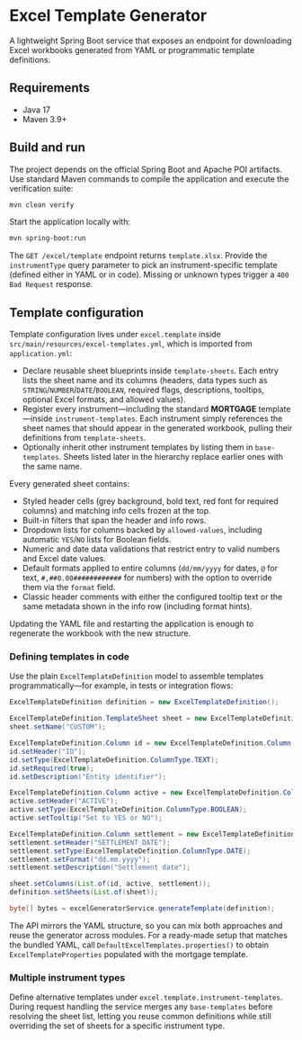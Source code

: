 # Excel Template Generator

A lightweight Spring Boot service that exposes an endpoint for downloading Excel workbooks generated from YAML or programmatic template definitions.

## Requirements

* Java 17
* Maven 3.9+

## Build and run

The project depends on the official Spring Boot and Apache POI artifacts. Use standard Maven commands to compile the application and execute the verification suite:

```bash
mvn clean verify
```

Start the application locally with:

```bash
mvn spring-boot:run
```

The `GET /excel/template` endpoint returns `template.xlsx`. Provide the `instrumentType` query parameter to pick an instrument-specific template (defined either in YAML or in code). Missing or unknown types trigger a `400 Bad Request` response.

## Template configuration

Template configuration lives under `excel.template` inside `src/main/resources/excel-templates.yml`, which is imported from `application.yml`:

* Declare reusable sheet blueprints inside `template-sheets`. Each entry lists the sheet name and its columns (headers, data types such as `STRING`/`NUMBER`/`DATE`/`BOOLEAN`, required flags, descriptions, tooltips, optional Excel formats, and allowed values).
* Register every instrument—including the standard **MORTGAGE** template—inside `instrument-templates`. Each instrument simply references the sheet names that should appear in the generated workbook, pulling their definitions from `template-sheets`.
* Optionally inherit other instrument templates by listing them in `base-templates`. Sheets listed later in the hierarchy replace earlier ones with the same name.

Every generated sheet contains:

* Styled header cells (grey background, bold text, red font for required columns) and matching info cells frozen at the top.
* Built-in filters that span the header and info rows.
* Dropdown lists for columns backed by `allowed-values`, including automatic `YES`/`NO` lists for Boolean fields.
* Numeric and date data validations that restrict entry to valid numbers and Excel date values.
* Default formats applied to entire columns (`dd/mm/yyyy` for dates, `@` for text, `#,##0.00############` for numbers) with the option to override them via the `format` field.
* Classic header comments with either the configured tooltip text or the same metadata shown in the info row (including format hints).

Updating the YAML file and restarting the application is enough to regenerate the workbook with the new structure.

### Defining templates in code

Use the plain `ExcelTemplateDefinition` model to assemble templates programmatically—for example, in tests or integration flows:

```java
ExcelTemplateDefinition definition = new ExcelTemplateDefinition();

ExcelTemplateDefinition.TemplateSheet sheet = new ExcelTemplateDefinition.TemplateSheet();
sheet.setName("CUSTOM");

ExcelTemplateDefinition.Column id = new ExcelTemplateDefinition.Column();
id.setHeader("ID");
id.setType(ExcelTemplateDefinition.ColumnType.TEXT);
id.setRequired(true);
id.setDescription("Entity identifier");

ExcelTemplateDefinition.Column active = new ExcelTemplateDefinition.Column();
active.setHeader("ACTIVE");
active.setType(ExcelTemplateDefinition.ColumnType.BOOLEAN);
active.setTooltip("Set to YES or NO");

ExcelTemplateDefinition.Column settlement = new ExcelTemplateDefinition.Column();
settlement.setHeader("SETTLEMENT_DATE");
settlement.setType(ExcelTemplateDefinition.ColumnType.DATE);
settlement.setFormat("dd.mm.yyyy");
settlement.setDescription("Settlement date");

sheet.setColumns(List.of(id, active, settlement));
definition.setSheets(List.of(sheet));

byte[] bytes = excelGeneratorService.generateTemplate(definition);
```

The API mirrors the YAML structure, so you can mix both approaches and reuse the generator across modules. For a ready-made setup that matches the bundled YAML, call `DefaultExcelTemplates.properties()` to obtain `ExcelTemplateProperties` populated with the mortgage template.

### Multiple instrument types

Define alternative templates under `excel.template.instrument-templates`. During request handling the service merges any `base-templates` before resolving the sheet list, letting you reuse common definitions while still overriding the set of sheets for a specific instrument type.

